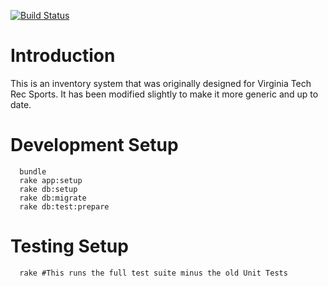 [![Build Status](https://secure.travis-ci.org/drapergeek/findit.png)](http://travis-ci.org/drapergeek/findit)
# Introduction
This is an inventory system that was originally designed for Virginia Tech Rec Sports.
It has been modified slightly to make it more generic and up to date.

# Development Setup
````
  bundle
  rake app:setup
  rake db:setup
  rake db:migrate
  rake db:test:prepare
````

# Testing Setup
````
  rake #This runs the full test suite minus the old Unit Tests
````

